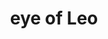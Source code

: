 ---
pid: LLP506
title: eye of Leo
location_transcription: IDC
zipcode: 
outside_phl: 
neighborhood: 
age: '19'
age_range: 13-19
instagram: 
image_file_name: LLP_506.jpg
proposal_transcription: 'by: heorl [??]'
topic: Unknown
topic_summary: '0'
type: Conceptual
keywords_other: eye, tear, zodiac
credit: 'by: heorl [??]'
image_labels: 
twitter: 
facebook: 
permalink: "/monuments/llp506/"
layout: item-page
---